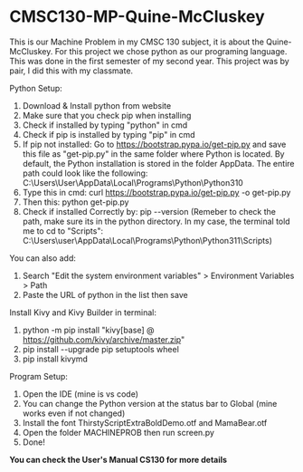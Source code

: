 # CMSC130-MP-Quine-McCluskey
This is our Machine Problem in my CMSC 130 subject, it is about the Quine-McCluskey. For this project we chose python as our programing language. This was done in the first semester of my second year. This project was by pair, I did this with my classmate.

Python Setup:
1. Download & Install python from website
2. Make sure that you check pip when installing
3. Check if installed by typing "python" in cmd
4. Check if pip is installed by typing "pip" in cmd
5. If pip not installed: Go to https://bootstrap.pypa.io/get-pip.py and save this file as "get-pip.py" in the same folder where Python is located. By default, the Python installation is stored in the folder AppData. The entire path could look like the following:
C:\Users\User\AppData\Local\Programs\Python\Python310
6. Type this in cmd: curl https://bootstrap.pypa.io/get-pip.py -o get-pip.py
7. Then this: python get-pip.py 
8. Check if installed Correctly by: pip --version (Remeber to check the path, make sure its in the python directory. In my case, the terminal told me to cd to "Scripts": C:\Users\user\AppData\Local\Programs\Python\Python311\Scripts)

You can also add:
1. Search "Edit the system environment variables" > Environment Variables > Path
2. Paste the URL of python in the list then save


Install Kivy and Kivy Builder in terminal:
1. python -m pip install "kivy[base] @ https://github.com/kivy/archive/master.zip"
2. pip install --upgrade pip setuptools wheel
3. pip install kivymd


Program Setup:
1. Open the IDE (mine is vs code)
2. You can change the Python version at the status bar to Global (mine works even if not changed)
3. Install the font ThirstyScriptExtraBoldDemo.otf and MamaBear.otf
4. Open the folder MACHINEPROB then run screen.py
5. Done!

**You can check the User's Manual CS130 for more details**
